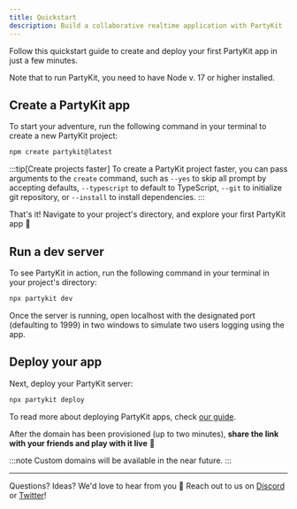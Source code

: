 ```yaml
---
title: Quickstart
description: Build a collaborative realtime application with PartyKit
---
```


Follow this quickstart guide to create and deploy your first PartyKit app in just a few minutes.

Note that to run PartyKit, you need to have Node v. 17 or higher installed.

## Create a PartyKit app

To start your adventure, run the following command in your terminal to create a new PartyKit project:

```bash
npm create partykit@latest
```

:::tip[Create projects faster]
To create a PartyKit project faster, you can pass arguments to the `create` command, such as `--yes` to skip all prompt by accepting defaults, `--typescript` to default to TypeScript, `--git` to initialize git repository, or `--install` to  install dependencies.
:::

That's it! Navigate to your project's directory, and explore your first PartyKit app 🥳

## Run a dev server

To see PartyKit in action, run the following command in your terminal in your project's directory:

```bash
npx partykit dev
```

Once the server is running, open localhost with the designated port (defaulting to 1999) in two windows to simulate two users logging using the app.

## Deploy your app

Next, deploy your PartyKit server:

```bash
npx partykit deploy
```

To read more about deploying PartyKit apps, check <a href="/guides/deploying-your-partykit-server/" target="_blank" rel="noopener noreferrer">our guide</a>.

After the domain has been provisioned (up to two minutes), **share the link with your friends and play with it live** 🥳

:::note
Custom domains will be available in the near future.
:::

---

Questions? Ideas? We'd love to hear from you 🎈 Reach out to us on [Discord](https://discord.gg/KDZb7J4uxJ) or [Twitter](https://twitter.com/partykit_io)!
